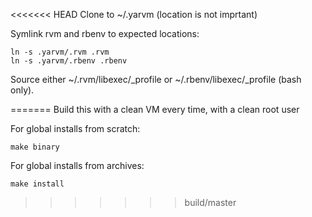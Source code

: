 <<<<<<< HEAD
Clone to ~/.yarvm (location is not imprtant)

Symlink rvm and rbenv to expected locations:

    ln -s .yarvm/.rvm .rvm
    ln -s .yarvm/.rbenv .rbenv

Source either ~/.rvm/libexec/_profile or ~/.rbenv/libexec/_profile (bash
only).

=======
Build this with a clean VM every time, with a clean root user

For global installs from scratch:

    make binary

For global installs from archives:

    make install
>>>>>>> build/master
